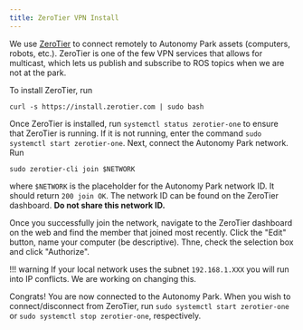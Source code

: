```yaml
---
title: ZeroTier VPN Install
---
```


We use [ZeroTier](https://www.zerotier.com/download/#linux) to connect remotely to Autonomy Park assets (computers, robots, etc.). ZeroTier is one of the few VPN services that allows for multicast, which lets us publish and subscribe to ROS topics when we are not at the park. 

To install ZeroTier, run
```
curl -s https://install.zerotier.com | sudo bash
```

Once ZeroTier is installed, run `systemctl status zerotier-one` to ensure that ZeroTier is running. If it is not running, enter the command `sudo systemctl start zerotier-one`. Next, connect the Autonomy Park network. Run 
```
sudo zerotier-cli join $NETWORK
```
where `$NETWORK` is the placeholder for the Autonomy Park network ID. It should return `200 join OK`. The network ID can be found on the ZeroTier dashboard. **Do not share this network ID.** 

Once you successfully join the network, navigate to the ZeroTier dashboard on the web and find the member that joined most recently. Click the "Edit" button, name your computer (be descriptive). Thne, check the selection box and click "Authorize". 

!!! warning
    If your local network uses the subnet `192.168.1.XXX` you will run into IP conflicts. We are working on changing this. 

Congrats! You are now connected to the Autonomy Park. When you wish to connect/disconnect from ZeroTier, run `sudo systemctl start zerotier-one` or `sudo systemctl stop zerotier-one`, respectively.